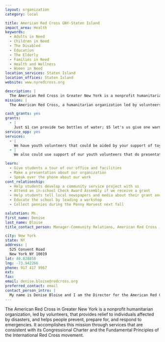 ```yaml
---
layout: organization
category: local

title: American Red Cross GNY-Staten Island
impact_area: Health
keywords: 
  - Adults in Need
  - Children in Need
  - The Disabled
  - Education
  - The Elderly
  - Families in Need
  - Health and Wellness
  - Women in Need
location_services: Staten Island
location_offices: Staten Island
website: www.nyredcross.org

description: |
  The American Red Cross in Greater New York is a nonprofit humanitarian organization, led by volunteers, that provides relief to individuals affected by disasters, and helps people prevent, prepare for, and respond to emergencies. It accomplishes this mission through services that are consistent with its Congressional Charter and the Fundamental Principles of the International Red Cross movement.
mission: |
  The American Red Cross, a humanitarian organization led by volunteers and people, guided by its Congressional Charter and the Fundamental Principles of the International Red Cross Movement, will provide relief to victims of disasters and help people prevent, prepare for, and respond to emergencies.

cash_grants: yes
grants: 
  - |
    Just $1 can provide two bottles of water; $5 let's us give one warm blanket; $10 provides three hot meals; $25 let's us give baby formula or food for one week;$50 provides groceries for a family for a week; $100 allows us to provide new clothing for a child who has lost everything; with $500 we can make sure a senior citizen gets medical help and with $1000 we can get 50 clean up kits for use after a fire or flood! Any one of these donations can really help somone in need!
service_opp: yes
services: 
  - |
    We have youth volunteers that could be aided by your support of toy and book drives that they hold during holiday seasons.
  - |
    We also could use support of our youth volunteers that do presentations to other children so they can learn what to do in an emergency.

learn: 
  - Give students a tour of our office and facilities
  - Make a presentation about our organization
  - Speak over the phone about our work
cont_relationship: 
  - Help students develop a community service project with us
  - Attend an in-school Check Award Assembly if we receive a grant
  - Help students tell local newspapers and media about their grant and/or project with us
  - Educate the school by leading a workshop
  - Collect pennies during the Penny Harvest next fall

salutation: Ms.
first_name: Denise
last_name: Bloise
title_contact_person: Manager-Community Relations, American Red Cross in Greater New York in Staten Island and Brooklyn

city: New York
state: NY
address: |
  525 Convent Road  
  New York NY 10019
lat: 40.828858
lng: -73.942266
phone: 917 417 9967
ext: 
fax: 
email: denise.bloise@redcross.org
preferred_contact: email
contact_person_intro: |
  My name is Denise Bloise and I am the Director for the American Red Cross in Staten Island and Brooklyn. I must say, all the schools we have had the pleasure in working with have been very helpful and welcoming.  All proceeds have been greatly appreciated and we look forward to working together this year!
---
```

The American Red Cross in Greater New York is a nonprofit humanitarian organization, led by volunteers, that provides relief to individuals affected by disasters, and helps people prevent, prepare for, and respond to emergencies. It accomplishes this mission through services that are consistent with its Congressional Charter and the Fundamental Principles of the International Red Cross movement.
